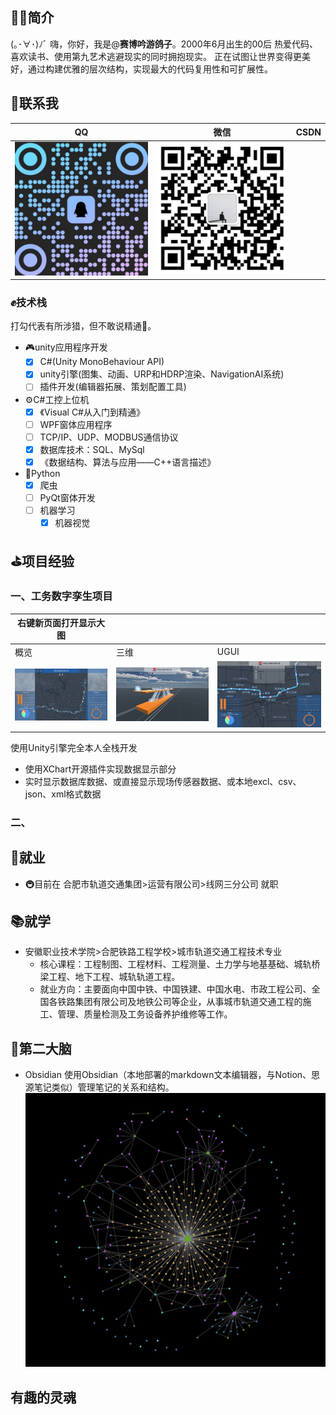 <!--
### Hi there 👋

**NewZTX/NewZTX** is a ✨ _special_ ✨ repository because its `README.md` (this file) appears on your GitHub profile.

Here are some ideas to get you started:

- 🔭 I’m currently working on ...
- 🌱 I’m currently learning ...
- 👯 I’m looking to collaborate on ...
- 🤔 I’m looking for help with ...
- 💬 Ask me about ...
- 📫 How to reach me: ...
- 😄 Pronouns: ...
- ⚡ Fun fact: ...
-->

## 🕵️‍♂️简介

(｡･∀･)ﾉﾞ 嗨，你好，我是@**赛博吟游鸽子**。2000年6月出生的00后
热爱代码、喜欢读书、使用第九艺术逃避现实的同时拥抱现实。
正在试图让世界变得更美好，通过构建优雅的层次结构，实现最大的代码复用性和可扩展性。

## 🔔联系我

| QQ                                     | 微信                                           | CSDN |
| -------------------------------------- | ---------------------------------------------- | ---- |
| ![QQ-QRCode](image\README\QQ-QRCode.png) | ![WeChat-QRCode](image\README\WeChat-QRCode.png) |      |

### ✊技术栈

打勾代表有所涉猎，但不敢说精通🙂。

- 🎮unity应用程序开发
  - [X] C#(Unity MonoBehaviour API)
  - [X] unity引擎(图集、动画、URP和HDRP渲染、NavigationAI系统)
  - [ ] 插件开发(编辑器拓展、策划配置工具)
- ⚙C#工控上位机
  - [X] 《Visual C#从入门到精通》
  - [ ] WPF窗体应用程序
  - [ ] TCP/IP、UDP、MODBUS通信协议
  - [X] 数据库技术：SQL、MySql
  - [X] 《数据结构、算法与应用——C++语言描述》
- 🐍Python
  - [X] 爬虫
  - [ ] PyQt窗体开发
  - [ ] 机器学习
    - [X] 机器视觉

## ⛳项目经验

### 一、工务数字孪生项目

| 右键新页面打开显示大图                 |                                                |                                                |
| -------------------------------------- | ---------------------------------------------- | ---------------------------------------------- |
| 概览                                   | 三维                                           | UGUI                                           |
| ![bigscreen](image\README\bigscreen.png) | ![1707902493877](image\README\1707902493877.png) | ![1707902538975](image\README\1707902538975.png) |

使用Unity引擎完全本人全栈开发

- 使用XChart开源插件实现数据显示部分
- 实时显示数据库数据、或直接显示现场传感器数据、或本地excl、csv、json、xml格式数据

### 二、

## 🏢就业

- 🚇目前在 合肥市轨道交通集团>运营有限公司>线网三分公司 就职

## 📚就学

- 安徽职业技术学院>合肥铁路工程学校>城市轨道交通工程技术专业
  - 核心课程：工程制图、工程材料、工程测量、土力学与地基基础、城轨桥梁工程、地下工程、城轨轨道工程。
  - 就业方向：主要面向中国中铁、中国铁建、中国水电、市政工程公司、全国各铁路集团有限公司及地铁公司等企业，从事城市轨道交通工程的施工、管理、质量检测及工务设备养护维修等工作。

## 🧠第二大脑

- Obsidian
  使用Obsidian（本地部署的markdown文本编辑器，与Notion、思源笔记类似）管理笔记的关系和结构。![1707900355809](image\README\1707900355809.png)

## 有趣的灵魂
